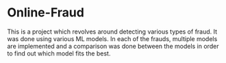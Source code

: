 # Online-Fraud
This is a project which revolves around detecting various types of fraud.
It was done using various ML models. 
In each of the frauds, multiple models are implemented and a comparison was done between the models in order to find out which model fits the best. 
